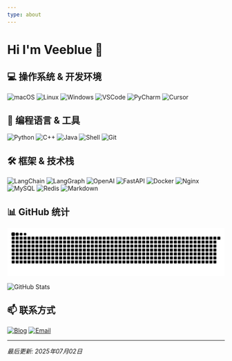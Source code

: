```yaml
---
type: about
---
```

# Hi I'm Veeblue 👋

## 💻 操作系统 & 开发环境

![macOS](https://img.shields.io/badge/macOS-Sequoia-9966ff?logo=apple&logoColor=white)
![Linux](https://img.shields.io/badge/Linux-Ubuntu-ff6600?logo=ubuntu&logoColor=white)
![Windows](https://img.shields.io/badge/Windows-11-blue?logo=windows&logoColor=white)
![VSCode](https://img.shields.io/badge/IDE-Visual%20Studio%20Code-007ACC?logo=visualstudiocode)
![PyCharm](https://img.shields.io/badge/IDE-PyCharm-31a8ff?logo=pycharm&logoColor=white)
![Cursor](https://img.shields.io/badge/Editor-Cursor-333333?logo=data:image/svg+xml;base64,...)

## 🚀 编程语言 & 工具

![Python](https://img.shields.io/badge/Python-3776AB?logo=python&logoColor=white)
![C++](https://img.shields.io/badge/C++-00599C?logo=c%2B%2B&logoColor=white)
![Java](https://img.shields.io/badge/Java-007396?logo=openjdk&logoColor=white)
![Shell](https://img.shields.io/badge/Shell-4EAA25?logo=gnu-bash&logoColor=white)
![Git](https://img.shields.io/badge/Git-F05032?logo=git&logoColor=white)

## 🛠️ 框架 & 技术栈

![LangChain](https://img.shields.io/badge/LangChain-00cc00?logo=langchain&logoColor=white)
![LangGraph](https://img.shields.io/badge/LangGraph-7F52FF?logo=langgraph&logoColor=white)
![OpenAI](https://img.shields.io/badge/OpenAI-412991?logo=openai&logoColor=white)
![FastAPI](https://img.shields.io/badge/FastAPI-009688?logo=fastapi&logoColor=white)
![Docker](https://img.shields.io/badge/Docker-2496ED?logo=docker&logoColor=white)
![Nginx](https://img.shields.io/badge/Nginx-269539?logo=nginx&logoColor=white)
![MySQL](https://img.shields.io/badge/MySQL-4479A1?logo=mysql&logoColor=white)
![Redis](https://img.shields.io/badge/Redis-DC382D?logo=redis&logoColor=white)
![Markdown](https://img.shields.io/badge/Markdown-2596BE?logo=markdown&logoColor=white)

## 📊 GitHub 统计

<picture>
  <source media="(prefers-color-scheme: dark)" srcset="https://raw.githubusercontent.com/veeblue/veeblue/output/github-contribution-grid-snake-dark.svg">
  <source media="(prefers-color-scheme: light)" srcset="https://raw.githubusercontent.com/veeblue/veeblue/output/github-contribution-grid-snake.svg">
  <img alt="github contribution grid snake animation" src="https://raw.githubusercontent.com/veeblue/veeblue/output/github-contribution-grid-snake.svg">
</picture>

![GitHub Stats](https://github-readme-stats.vercel.app/api?username=veeblue&show_icons=true&theme=dark&hide_border=true&cache_seconds=3600)

## 📫 联系方式

[![Blog](https://img.shields.io/badge/Blog-blog.veeblue.com-9966ff?logo=blog)](https://blog.veeblue.com)
[![Email](https://img.shields.io/badge/Email-yee@veeblue.com-31a8ff?logo=email)](mailto:yee@veeblue.com)

---

*最后更新: 2025年07月02日*
